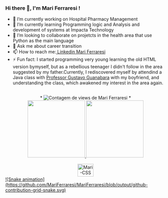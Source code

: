 ### Hi there 👋, I'm Mari Ferraresi !

- 🔭 I’m currently working on Hospital Pharmacy Management
- 🌱 I’m currently learning Programming logic and Analysis and development of systems at Impacta Technology
- 👯 I’m looking to collaborate on projetcts in the health area that use Python as the main language
- 💬 Ask me about career transition
- 📫 How to reach me:<a href="https://www.linkedin.com/in/mariane-pintucci-89739747"> Linkedin Mari Ferraresi </a>
- ⚡ Fun fact: I started programming very young learning the old HTML version bymyself, but as a rebellious teenager I didn't follow in the area suggested by my father.Currently, I rediscovered myself by attendind a Java class with <a href="https://github.com/gustavoguanabara"> Professor Gustavo Guanabara</a> with my boyfriend, and understanding the class, which awakened my interest in the area again.

##
<div align="center">
*
    <img src="https://komarev.com/ghpvc/?username=MariFerraresi&color=blue" alt="Contagem de views de Mari Ferraresi"/>    
*
</div> 
<div align="center">
  <a href="https://github.com/MariFerraresi">
  <img height="180em" src="https://github-readme-stats.vercel.app/api?username=MariFerraresi&show_icons=true&theme=dark&include_all_commits=true&count_private=true"/>
  <img height="180em" src="https://github-readme-stats.vercel.app/api/top-langs/?username=MariFerraresi&layout=compact&langs_count=7&theme=dark"/>
</div>
 
<div style="display: inline_block" align="center" ><br>
  <img align="center" alt="Mari-CSS" height="40" width="50" src="https://cdn.jsdelivr.net/gh/devicons/devicon/icons/python/python-original-wordmark.svg">
  <!--img align="center" alt="Mari-Js" height="30" width="40" src="https://raw.githubusercontent.com/devicons/devicon/master/icons/javascript/javascript-plain.svg">
  <img align="center" alt="Mari-HTML" height="30" width="40" src="https://raw.githubusercontent.com/devicons/devicon/master/icons/html5/html5-original.svg">
  <img align="center" alt="Mari-CSS" height="30" width="40" src="https://raw.githubusercontent.com/devicons/devicon/master/icons/css3/css3-original.svg"/--> 
            
</div>
![Snake animation](https://github.com/MariFerraresi/MariFerraresi/blob/output/github-contribution-grid-snake.svg)
